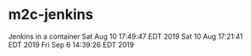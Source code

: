 # m2c-jenkins
Jenkins in a container
Sat Aug 10 17:49:47 EDT 2019
Sat 10 Aug 17:21:41 EDT 2019
Fri Sep  6 14:39:26 EDT 2019
